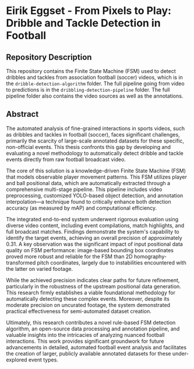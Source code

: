 # Eirik Eggset - From Pixels to Play: Dribble and Tackle Detection in Football

## Repository Description

This repository contains the Finite State Machine (FSM) used to detect dribbles and tackles from association football (soccer) videos, which is in the `dribble-detection-algorithm` folder. The full pipeline going from video to predictions is in the `dribbling-detection-pipeline` folder. The full pipeline folder also contains the video sources as well as the annotations.

## Abstract

The automated analysis of fine-grained interactions in sports videos, such as dribbles and tackles in football (soccer), faces significant challenges, primarily the scarcity of large-scale annotated datasets for these specific, non-official events. This thesis confronts this gap by developing and evaluating a novel methodology to automatically detect dribble and tackle events directly from raw football broadcast video.

The core of this solution is a knowledge-driven Finite State Machine (FSM) that models observable player movement patterns. This FSM utilizes player and ball positional data, which are automatically extracted through a comprehensive multi-stage pipeline. This pipeline includes video preprocessing, customized YOLO-based object detection, and annotation interpolation—a technique found to critically enhance both detection accuracy (as measured by mAP) and computational efficiency.

The integrated end-to-end system underwent rigorous evaluation using diverse video content, including event compilations, match highlights, and full broadcast matches. Findings demonstrate the system's capability to identify the target events, achieving an overall precision of approximately 0.31. A key observation was the significant impact of input positional data quality on FSM performance: image-based bounding box coordinates proved more robust and reliable for the FSM than 2D homography-transformed pitch coordinates, largely due to instabilities encountered with the latter on varied footage.

While the achieved precision indicates clear paths for future refinement, particularly in the robustness of the upstream positional data generation. This research firmly establishes a viable foundational methodology for automatically detecting these complex events. Moreover, despite its moderate precision on uncurated footage, the system demonstrated practical effectiveness for semi-automated dataset creation.

Ultimately, this research contributes a novel rule-based FSM detection algorithm, an open-source data processing and annotation pipeline, and valuable insights into the intricacies of analyzing nuanced football interactions. This work provides significant groundwork for future advancements in detailed, automated football event analysis and facilitates the creation of larger, publicly available annotated datasets for these under-explored event types.

